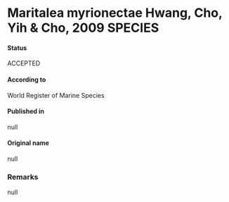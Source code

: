 Maritalea myrionectae Hwang, Cho, Yih & Cho, 2009 SPECIES
=======

#### Status
ACCEPTED

#### According to
World Register of Marine Species

#### Published in
null

#### Original name
null

### Remarks
null
